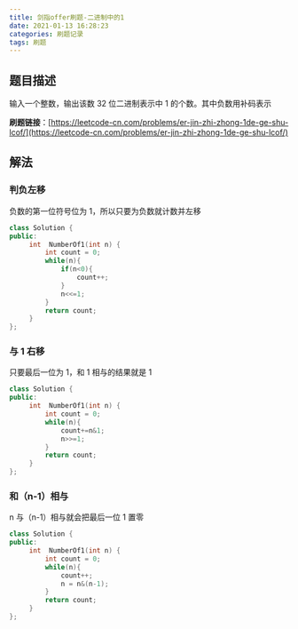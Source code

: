 ```yaml
---
title: 剑指offer刷题-二进制中的1
date: 2021-01-13 16:28:23
categories: 刷题记录
tags: 刷题
---
```


## 题目描述

输入一个整数，输出该数 32 位二进制表示中 1 的个数。其中负数用补码表示

**刷题链接**：[https://leetcode-cn.com/problems/er-jin-zhi-zhong-1de-ge-shu-lcof/](https://leetcode-cn.com/problems/er-jin-zhi-zhong-1de-ge-shu-lcof/)

<!--more-->

## 解法

### 判负左移

负数的第一位符号位为 1，所以只要为负数就计数并左移

```C++
class Solution {
public:
     int  NumberOf1(int n) {
         int count = 0;
         while(n){
             if(n<0){
                 count++;
             }
             n<<=1;
         }
         return count;
     }
};
```

### 与 1 右移

只要最后一位为 1，和 1 相与的结果就是 1

```C++
class Solution {
public:
     int  NumberOf1(int n) {
         int count = 0;
         while(n){
             count+=n&1;
             n>>=1;
         }
         return count;
     }
};
```

### 和（n-1）相与

n 与（n-1）相与就会把最后一位 1 置零

```C++
class Solution {
public:
     int  NumberOf1(int n) {
         int count = 0;
         while(n){
             count++;
             n = n&(n-1);
         }
         return count;
     }
};
```
